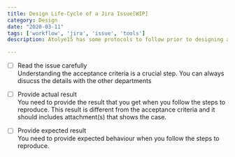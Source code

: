 ```yaml
---
title: Design Life-Cycle of a Jira Issue[WIP]
category: Design
date: "2020-03-11"
tags: ['workflow', 'jira', 'issue', 'tools']
description: Atolye15 has some protocols to follow prior to designing as well as in progress and afterwards of designing. 

---
```


- [ ] Read the issue carefully  
Understanding the acceptance criteria is a crucial step. You can always disucss the details with the other departments

- [ ] Provide actual result  
You need to provide the result that you get when you follow the steps to reproduce. This result is different from the acceptance criteria and it should includes attachment(s) that shows the case.

- [ ] Provide expected result  
You need to provide expected behaviour when you follow the steps to reproduce.
